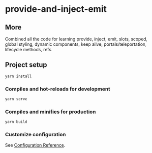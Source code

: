 # provide-and-inject-emit

## More

Combined all the code for learning provide, inject, emit, slots, scoped, global styling, dynamic components, keep alive, portals/teleportation, lifecycle methods, refs.

## Project setup

```sh
yarn install
```

### Compiles and hot-reloads for development

```sh
yarn serve
```

### Compiles and minifies for production

```sh
yarn build
```

### Customize configuration

See [Configuration Reference](https://cli.vuejs.org/config/).
